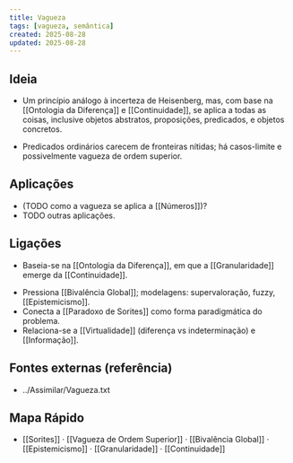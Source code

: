 ```yaml
---
title: Vagueza
tags: [vagueza, semântica]
created: 2025-08-28
updated: 2025-08-28
---
```


## Ideia
* Um princípio análogo à incerteza de Heisenberg, mas, com base na [[Ontologia da Diferença]] e [[Continuidade]], se aplica a todas as coisas, inclusive objetos abstratos, proposições, predicados, e objetos concretos.
- Predicados ordinários carecem de fronteiras nítidas; há casos-limite e possivelmente vagueza de ordem superior.

## Aplicações
- (TODO como a vagueza se aplica a [[Números]])?
- TODO outras aplicações.

## Ligações
* Baseia-se na [[Ontologia da Diferença]], em que a [[Granularidade]] emerge da [[Continuidade]].
- Pressiona [[Bivalência Global]]; modelagens: supervaloração, fuzzy, [[Epistemicismo]].
- Conecta a [[Paradoxo de Sorites]] como forma paradigmática do problema.
- Relaciona-se a [[Virtualidade]] (diferença vs indeterminação) e [[Informação]].

## Fontes externas (referência)
- ../Assimilar/Vagueza.txt
## Mapa Rápido
- [[Sorites]] · [[Vagueza de Ordem Superior]] · [[Bivalência Global]] · [[Epistemicismo]] · [[Granularidade]] · [[Continuidade]]

